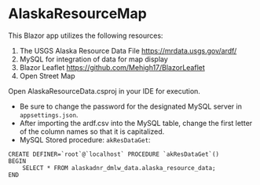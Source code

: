 # AlaskaResourceMap
This Blazor app utilizes the following resources:
1) The USGS Alaska Resource Data File https://mrdata.usgs.gov/ardf/
2) MySQL for integration of data for map display
3) Blazor Leaflet https://github.com/Mehigh17/BlazorLeaflet
4) Open Street Map

Open AlaskaResourceData.csproj in your IDE for execution.

- Be sure to change the password for the designated MySQL server in `appsettings.json`.
- After importing the ardf.csv into the MySQL table, change the first letter of the column names so that it is capitalized.
- MySQL Stored procedure: `akResDataGet`:
```
CREATE DEFINER=`root`@`localhost` PROCEDURE `akResDataGet`()
BEGIN
	SELECT * FROM alaskadnr_dmlw_data.alaska_resource_data;
END
```
